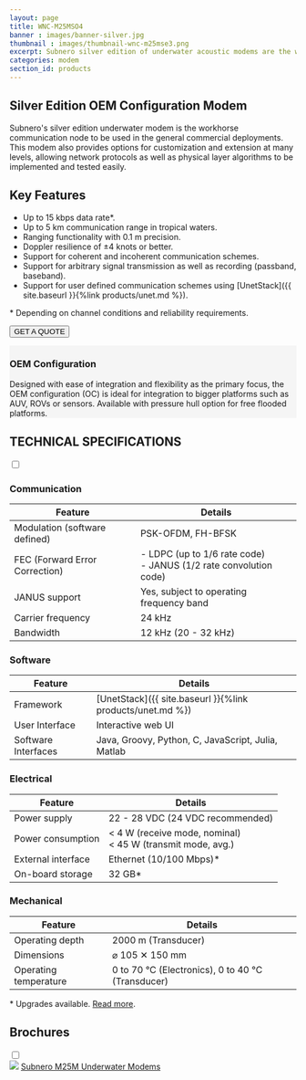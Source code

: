 ```yaml
---
layout: page
title: WNC-M25MSO4
banner : images/banner-silver.jpg
thumbnail : images/thumbnail-wnc-m25mse3.png
excerpt: Subnero silver edition of underwater acoustic modems are the workhorse communication nodes for use in general commercial deployments.
categories: modem
section_id: products
---
```


## Silver Edition OEM Configuration Modem

Subnero's silver edition underwater modem is the workhorse communication node to be used in the general commercial deployments. This modem also provides options for customization and extension at many levels, allowing network protocols as well as physical layer algorithms to be implemented and tested easily.

## Key Features

- Up to 15 kbps data rate\*.
- Up to 5 km communication range in tropical waters.
- Ranging functionality with 0.1 m precision.
- Doppler resilience of ±4 knots or better.
- Support for coherent and incoherent communication schemes.
- Support for arbitrary signal transmission as well as recording (passband, baseband).
- Support for user defined communication schemes using [UnetStack]({{ site.baseurl }}{%link products/unet.md %}).

\* Depending on channel conditions and reliability requirements.

<a href="mailto:sales@subnero.com"><button type="button">GET A QUOTE</button></a>

<div class='full' style='background: #f5f5f5'>

  <div class ='media product' >
    <img class = "align-self-start mr-3" alt="" src="{{site.baseurl}}/images/boxart-wnc-m25mse3.jpg"/>
    <div class='media-body product product-content'>
    <h3 style="text-transform: none;" id="surface">OEM Configuration</h3>
        <p>Designed with ease of integration and flexibility as the primary focus, the OEM configuration (OC) is ideal for integration to bigger platforms such as AUV, ROVs or sensors. Available with pressure hull option for free flooded platforms.</p>
    </div>
  </div>
</div>

<div class='two spacing'></div>

<div class='wrap-collapsible'>
<h2 style="text-transform: none;" id="s_techspec">TECHNICAL SPECIFICATIONS</h2>
<input id ='tech-specs' class='toggle' type='checkbox'>
<label class='lbl-toggle' for='tech-specs'></label>
<div class='collapsible-content' markdown="1">

### Communication

| Feature                                | Details                                   |
| -------------------------------------- | ----------------------------------------- |
| Modulation (software defined)          | PSK-OFDM, FH-BFSK                         |
| FEC (Forward Error Correction)         | - LDPC (up to 1/6 rate code)<br>- JANUS (1/2 rate convolution code)|
| JANUS support                          | Yes, subject to operating frequency band  |
| Carrier frequency                      | 24 kHz                                    |
| Bandwidth                              | 12 kHz (20 - 32 kHz)                      |

### Software

| Feature                                | Details                                   |
| -------------------------------------- | ----------------------------------------- |
| Framework                              | [UnetStack]({{ site.baseurl }}{%link products/unet.md %})|
| User Interface                         | Interactive web UI                        |
| Software Interfaces                    | Java, Groovy, Python, C, JavaScript, Julia, Matlab|

### Electrical

| Feature                                | Details                                   |
| -------------------------------------- | ----------------------------------------- |
| Power supply                           | 22 - 28 VDC (24 VDC recommended)          |
| Power consumption                      | < 4 W (receive mode, nominal)<br>< 45 W (transmit mode, avg.)|
| External interface                     | Ethernet (10/100 Mbps)*                   |
| On-board storage                       | 32 GB*                                    |

### Mechanical

| Feature                                | Details                                   |
| -------------------------------------- | ----------------------------------------- |
| Operating depth                        | 2000 m (Transducer)                       |
| Dimensions                             | ⌀ 105 ✕ 150 mm                            |
| Operating temperature                  | 0 to 70 °C (Electronics), 0 to 40 °C (Transducer)|

\* Upgrades available. [Read more]({{site.baseurl}}/products/modem.html?&section=Accessories).


</div>
</div>

<div class='wrap-collapsible'>
  <h2>Brochures</h2>
  <input id ='compatibility' class='toggle' type='checkbox'>
  <label class='lbl-toggle' for='compatibility'></label>
  <div class='collapsible-content'>
<div class="brochure-container">
  <a href="{{site.baseurl}}/brochures/Subnero-MF-Modems.pdf" target="_blank"><img class="brochure-thumb" src="{{site.baseurl}}/brochures/modem4.jpg"></a>
  <a href="{{site.baseurl}}/brochures/Subnero-MF-Modems.pdf" target="_blank">Subnero M25M Underwater Modems</a>
</div>
</div>
</div>
